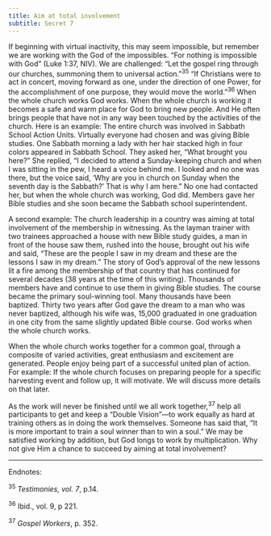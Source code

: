 ```yaml
---
title: Aim at total involvement
subtitle: Secret 7
---
```


If beginning with virtual inactivity, this may seem impossible, but remember we are working with the God of the impossibles. “For nothing is impossible with God” (Luke 1:37, NIV). We are challenged: “Let the gospel ring through our churches, summoning them to universal action.”<sup>35</sup> “If Christians were to act in concert, moving forward as one, under the direction of one Power, for the accomplishment of one purpose, they would move the world.”<sup>36</sup> When the whole church works God works. When the whole church is working it becomes a safe and warm place for God to bring new people. And He often brings people that have not in any way been touched by the activities of the church. Here is an example: The entire church was involved in Sabbath School Action Units. Virtually everyone had chosen and was giving Bible studies. One Sabbath morning a lady with her hair stacked high in four colors appeared in Sabbath School. They asked her, “What brought you here?” She replied, “I decided to attend a Sunday-keeping church and when I was sitting in the pew, I heard a voice behind me. I looked and no one was there, but the voice said, ‘Why are you in church on Sunday when the seventh day is the Sabbath?’ That is why I am here.” No one had contacted her, but when the whole church was working, God did. Members gave her Bible studies and she soon became the Sabbath school superintendent.

A second example: The church leadership in a country was aiming at total involvement of the membership in witnessing. As the layman trainer with two trainees approached a house with new Bible study guides, a man in front of the house saw them, rushed into the house, brought out his wife and said, “These are the people I saw in my dream and these are the lessons I saw in my dream.” The story of God’s approval of the new lessons lit a fire among the membership of that country that has continued for several decades (38 years at the time of this writing). Thousands of members have and continue to use them in giving Bible studies. The course became the primary soul-winning tool. Many thousands have been baptized. Thirty two years after God gave the dream to a man who was never baptized, although his wife was, 15,000 graduated in one graduation in one city from the same slightly updated Bible course. God works when the whole church works.

When the whole church works together for a common goal, through a composite of varied activities, great enthusiasm and excitement are generated. People enjoy being part of a successful united plan of action. For example: If the whole church focuses on preparing people for a specific harvesting event and follow up, it will motivate. We will discuss more details on that later.

As the work will never be finished until we all work together,<sup>37</sup> help all participants to get and keep a “Double Vision”—to work equally as hard at training others as in doing the work themselves. Someone has said that, “It is more important to train a soul winner than to win a soul.” We may be satisfied working by addition, but God longs to work by multiplication. Why not give Him a chance to succeed by aiming at total involvement?

---

Endnotes:

<sup>35</sup> _Testimonies, vol. 7_, p.14.

<sup>36</sup> Ibid., vol. 9, p 221.

<sup>37</sup> _Gospel Workers_, p. 352.